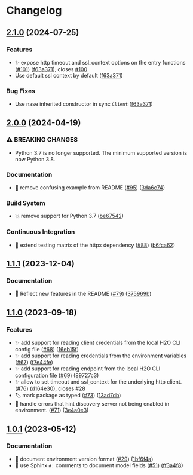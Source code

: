 # Changelog

## [2.1.0](https://github.com/h2oai/cloud-discovery-py/compare/v2.0.0...v2.1.0) (2024-07-25)


### Features

* ✨ expose http timeout and ssl_context options on the entry functions ([#101](https://github.com/h2oai/cloud-discovery-py/issues/101)) ([f63a371](https://github.com/h2oai/cloud-discovery-py/commit/f63a371e4837a6b04a17f3e9cc6ef6050a944a52)), closes [#100](https://github.com/h2oai/cloud-discovery-py/issues/100)
* Use default ssl context by default ([f63a371](https://github.com/h2oai/cloud-discovery-py/commit/f63a371e4837a6b04a17f3e9cc6ef6050a944a52))


### Bug Fixes

* Use nase inherited constructor in sync `Client` ([f63a371](https://github.com/h2oai/cloud-discovery-py/commit/f63a371e4837a6b04a17f3e9cc6ef6050a944a52))

## [2.0.0](https://github.com/h2oai/cloud-discovery-py/compare/v1.1.1...v2.0.0) (2024-04-19)


### ⚠ BREAKING CHANGES

* Python 3.7 is no longer supported. The minimum supported version is now Python 3.8.

### Documentation

* 📝 remove confusing example from README ([#95](https://github.com/h2oai/cloud-discovery-py/issues/95)) ([3da6c74](https://github.com/h2oai/cloud-discovery-py/commit/3da6c7451368fabf835e5966ac258ee79cf790e8))


### Build System

* 💥 remove support for Python 3.7 ([be67542](https://github.com/h2oai/cloud-discovery-py/commit/be67542550151c2673e38d640391793b8295bde2))


### Continuous Integration

* 👷 extend testing matrix of the httpx dependency ([#88](https://github.com/h2oai/cloud-discovery-py/issues/88)) ([b6fca62](https://github.com/h2oai/cloud-discovery-py/commit/b6fca62f0ed94b5edb9825945ca6d0028b7f65c1))

## [1.1.1](https://github.com/h2oai/cloud-discovery-py/compare/v1.1.0...v1.1.1) (2023-12-04)


### Documentation

* 📝 Reflect new features in the README ([#79](https://github.com/h2oai/cloud-discovery-py/issues/79)) ([375969b](https://github.com/h2oai/cloud-discovery-py/commit/375969b3ca8682f1ce94a0d06028b8bd5fddd92d))

## [1.1.0](https://github.com/h2oai/cloud-discovery-py/compare/v1.0.1...v1.1.0) (2023-09-18)


### Features

* ✨ add support for reading client credentials from the local H2O CLI config file ([#68](https://github.com/h2oai/cloud-discovery-py/issues/68)) ([16eb15f](https://github.com/h2oai/cloud-discovery-py/commit/16eb15fd01fc769e38d824bad8331c854608014a))
* ✨ add support for reading credentials from the environment variables ([#67](https://github.com/h2oai/cloud-discovery-py/issues/67)) ([f7e44fe](https://github.com/h2oai/cloud-discovery-py/commit/f7e44fe2353556e56eaadaa71fcac84d1108b3a2))
* ✨ add support for reading endpoint from the local H2O CLI configuration file ([#69](https://github.com/h2oai/cloud-discovery-py/issues/69)) ([89727c3](https://github.com/h2oai/cloud-discovery-py/commit/89727c3f452ec341e1c7cf55dcb59e17bb72ffa6))
* ✨ allow to set timeout and ssl_context for the underlying http client. ([#76](https://github.com/h2oai/cloud-discovery-py/issues/76)) ([d164e30](https://github.com/h2oai/cloud-discovery-py/commit/d164e307319939e159faf74015f8dc0240b44db4)), closes [#28](https://github.com/h2oai/cloud-discovery-py/issues/28)
* 🏷️ mark package as typed ([#73](https://github.com/h2oai/cloud-discovery-py/issues/73)) ([13ad7db](https://github.com/h2oai/cloud-discovery-py/commit/13ad7db2562c7030978a5d1feef3bd1d63aa0fd8))
* 🥅 handle errors that hint discovery server not being enabled in environment. ([#71](https://github.com/h2oai/cloud-discovery-py/issues/71)) ([3e4a0e3](https://github.com/h2oai/cloud-discovery-py/commit/3e4a0e38ee7be2e519091f3292926a3d5e8f4c6d))

## [1.0.1](https://github.com/h2oai/cloud-discovery-py/compare/v1.0.0...v1.0.1) (2023-05-12)


### Documentation

* 📝 document environment version format ([#29](https://github.com/h2oai/cloud-discovery-py/issues/29)) ([1bf6f4a](https://github.com/h2oai/cloud-discovery-py/commit/1bf6f4a2a1faefce3e5141130cd05c7bdfaf48bd))
* 📝 use Sphinx `#:` comments to document model fields ([#51](https://github.com/h2oai/cloud-discovery-py/issues/51)) ([ff3a4f8](https://github.com/h2oai/cloud-discovery-py/commit/ff3a4f8f646eb304f741dae83ca260460d0f41be))
